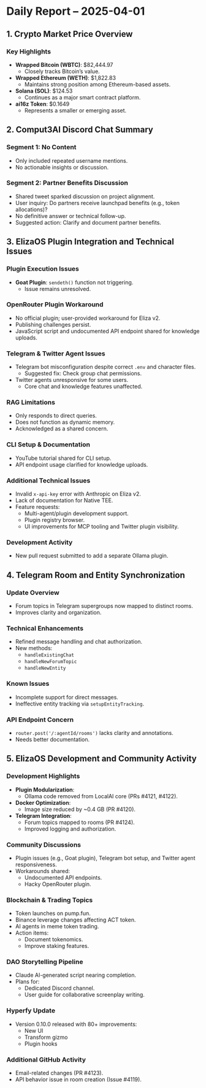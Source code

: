 # Daily Report – 2025-04-01

## 1. Crypto Market Price Overview

### Key Highlights

- **Wrapped Bitcoin (WBTC)**: $82,444.97
  - Closely tracks Bitcoin’s value.
- **Wrapped Ethereum (WETH)**: $1,822.83
  - Maintains strong position among Ethereum-based assets.
- **Solana (SOL)**: $124.53
  - Continues as a major smart contract platform.
- **ai16z Token**: $0.1649
  - Represents a smaller or emerging asset.

## 2. Comput3AI Discord Chat Summary

### Segment 1: No Content

- Only included repeated username mentions.
- No actionable insights or discussion.

### Segment 2: Partner Benefits Discussion

- Shared tweet sparked discussion on project alignment.
- User inquiry: Do partners receive launchpad benefits (e.g., token allocations)?
- No definitive answer or technical follow-up.
- Suggested action: Clarify and document partner benefits.

## 3. ElizaOS Plugin Integration and Technical Issues

### Plugin Execution Issues

- **Goat Plugin**: `sendeth()` function not triggering.
  - Issue remains unresolved.

### OpenRouter Plugin Workaround

- No official plugin; user-provided workaround for Eliza v2.
- Publishing challenges persist.
- JavaScript script and undocumented API endpoint shared for knowledge uploads.

### Telegram & Twitter Agent Issues

- Telegram bot misconfiguration despite correct `.env` and character files.
  - Suggested fix: Check group chat permissions.
- Twitter agents unresponsive for some users.
  - Core chat and knowledge features unaffected.

### RAG Limitations

- Only responds to direct queries.
- Does not function as dynamic memory.
- Acknowledged as a shared concern.

### CLI Setup & Documentation

- YouTube tutorial shared for CLI setup.
- API endpoint usage clarified for knowledge uploads.

### Additional Technical Issues

- Invalid `x-api-key` error with Anthropic on Eliza v2.
- Lack of documentation for Native TEE.
- Feature requests:
  - Multi-agent/plugin development support.
  - Plugin registry browser.
  - UI improvements for MCP tooling and Twitter plugin visibility.

### Development Activity

- New pull request submitted to add a separate Ollama plugin.

## 4. Telegram Room and Entity Synchronization

### Update Overview

- Forum topics in Telegram supergroups now mapped to distinct rooms.
- Improves clarity and organization.

### Technical Enhancements

- Refined message handling and chat authorization.
- New methods:
  - `handleExistingChat`
  - `handleNewForumTopic`
  - `handleNewEntity`

### Known Issues

- Incomplete support for direct messages.
- Ineffective entity tracking via `setupEntityTracking`.

### API Endpoint Concern

- `router.post('/:agentId/rooms')` lacks clarity and annotations.
- Needs better documentation.

## 5. ElizaOS Development and Community Activity

### Development Highlights

- **Plugin Modularization**:
  - Ollama code removed from LocalAI core (PRs #4121, #4122).
- **Docker Optimization**:
  - Image size reduced by ~0.4 GB (PR #4120).
- **Telegram Integration**:
  - Forum topics mapped to rooms (PR #4124).
  - Improved logging and authorization.

### Community Discussions

- Plugin issues (e.g., Goat plugin), Telegram bot setup, and Twitter agent responsiveness.
- Workarounds shared:
  - Undocumented API endpoints.
  - Hacky OpenRouter plugin.

### Blockchain & Trading Topics

- Token launches on pump.fun.
- Binance leverage changes affecting ACT token.
- AI agents in meme token trading.
- Action items:
  - Document tokenomics.
  - Improve staking features.

### DAO Storytelling Pipeline

- Claude AI-generated script nearing completion.
- Plans for:
  - Dedicated Discord channel.
  - User guide for collaborative screenplay writing.

### Hyperfy Update

- Version 0.10.0 released with 80+ improvements:
  - New UI
  - Transform gizmo
  - Plugin hooks

### Additional GitHub Activity

- Email-related changes (PR #4123).
- API behavior issue in room creation (Issue #4119).
